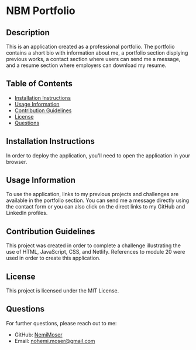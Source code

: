 # NBM Portfolio

## Description

This is an application created as a professional portfolio. The portfolio contains a short bio with information about me, a portfolio section displying previous works, a contact section where users can send me a message, and a resume section where employers can download my resume.

## Table of Contents
- [Installation Instructions](#installation-instructions)
- [Usage Information](#usage-information)
- [Contribution Guidelines](#contribution-guidelines)
- [License](#license)
- [Questions](#questions)


## Installation Instructions
In order to deploy the application, you'll need to open the application in your browser.

## Usage Information
To use the application, links to my previous projects and challenges are available in the portfolio section. You can send me a message directly using the contact form or you can also click on the direct links to my GitHub and LinkedIn profiles.

## Contribution Guidelines
This project was created in order to complete a challenge illustrating the use of HTML, JavaScript, CSS, and Netlify. References to module 20 were used in order to create this application.

## License
This project is licensed under the MIT License.

## Questions
For further questions, please reach out to me:
- GitHub: [NemiMoser](https://github.com/NemiMoser)
- Email: nohemi.moser@gmail.com